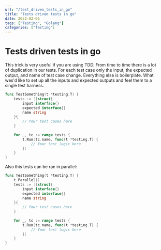 ```yaml
---
url: "/test_driven_tests_in_go"
title: "Tests driven tests in go"
date: 2022-02-05
tags: ["Testing", "Golang"]
categories: ["Testing"]
---
```


# Tests driven tests in go

This trick is very useful if you are using TDD. 
From time to time there is a lot of duplication in our tests. For each test case only the input, the expected output, and name of test case change. Everything else is boilerplate. What wes'd like to set up all the inputs and expected outputs and feel them to a single test harness.
```go
func TestSomething(t *testing.T) {
	tests := []struct{
		input interface{}
		expected interface{}
		name string
	}{
		// Your test cases here
	}
	
	for _, tc := range tests {
		t.Run(tc.name, func(t *testing.T) {
			// Your test logic here
		})
	}
}
```

Also this tests can be ran in parallel:
```go
func TestSomething(t *testing.T) {
	t.Parallel()
	tests := []struct{
		input interface{}
		expected interface{}
		name string
	}{
		// Your test cases here
	}
	
	for _, tc := range tests {
		t.Run(tc.name, func(t *testing.T) {
			// Your test logic here
		})
	}
}
```